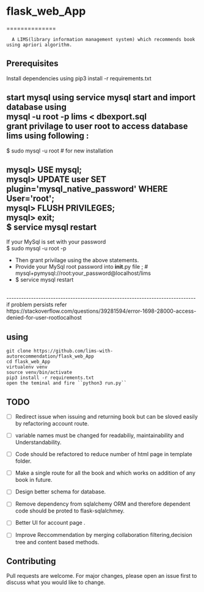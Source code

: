 # flask_web_App
==============
      
      
      A LIMS(library information management system) which recommends book using apriori algorithm.
      
      


      
      
**Prerequisites**
------------------
Install dependencies using pip3 install -r requirements.txt
<br>

start mysql using service mysql start and import database using
<br>
mysql -u root -p lims < dbexport.sql
<br>
grant privilage to user root to access database lims using following :
<br>
----------------------------------------------------------------------------
$ sudo mysql -u root # for new installation

mysql> USE mysql;<br>
mysql> UPDATE user SET plugin='mysql_native_password' WHERE User='root';<br>
mysql> FLUSH PRIVILEGES;<br>
mysql> exit;
<br>
$ service mysql restart
<br>
----------------------------------------------------------------------------
If your MySql is set with your password
<br>
$ sudo mysql -u root -p

- Then grant privilage using the above statements.<br>
- Provide your MySql root password into __init__.py file ; # mysql+pymysql://root:your_password@localhost/lims<br>
- $ service mysql restart
<br>
-----------------------------------------------------------------------------
<br>
if problem persists refer
<br>
https://stackoverflow.com/questions/39281594/error-1698-28000-access-denied-for-user-rootlocalhost


**using** 
--------  

    git clone https://github.com/lims-with-autorecommendation/flask_web_App
    cd flask_web_App
    virtualenv venv
    source venv/bin/activate
    pip3 install -r requirements.txt
    open the teminal and fire ``python3 run.py``    
    
    
**TODO**
---------
- [ ] Redirect issue when issuing  and returning book but can be sloved easily by refactoring account route. 
- [ ] variable names must be changed for readabiliy, maintainability and Understandability. 
- [ ] Code should be refactored to reduce number of html page in template folder.
- [ ] Make a single route for all the book and which works on addition of any book in future.
- [ ] Design better schema for database.
- [ ] Remove dependency from sqlalchemy ORM and therefore dependent code should be proted to flask-sqlalchmey.
- [ ] Better UI for account page .
- [ ] Improve Reccommendation by merging collaboration filtering,decision tree and content based methods.


**Contributing**
----------------
Pull requests are welcome. For major changes, please open an issue first to discuss what you would like to change.


